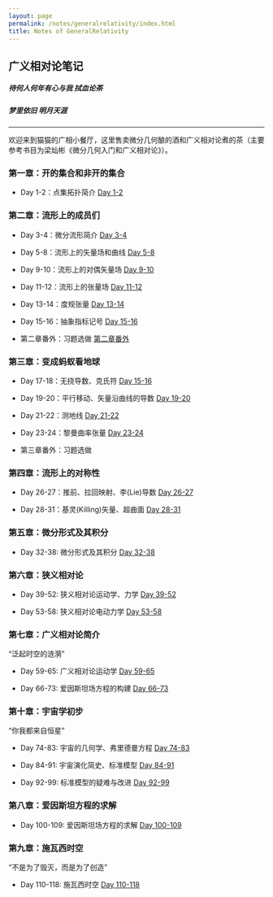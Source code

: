```yaml
---
layout: page
permalink: /notes/generalrelativity/index.html
title: Notes of GeneralRelativity
---
```


## 广义相对论笔记


##### 待何人何年有心与我 拭血论茶
##### 梦里依旧 明月天涯

---


<!-- <img src="https://zeroovector.github.io/notes/images/gr_cover.png" class="floatpic" width="700" height="400"> -->




欢迎来到猫猫的广相小餐厅，这里售卖微分几何酿的酒和广义相对论煮的茶（主要参考书目为梁灿彬《微分几何入门和广义相对论》）。

### 第一章：开的集合和非开的集合

- Day 1-2：点集拓扑简介  [Day 1-2](https://zeroovector.github.io/notes/generalrelativity_pdf/gr_day1-2.pdf)


### 第二章：流形上的成员们

- Day 3-4：微分流形简介  [Day 3-4](https://zeroovector.github.io/notes/generalrelativity_pdf/gr_day3-4.pdf)

- Day 5-8：流形上的矢量场和曲线  [Day 5-8](https://zeroovector.github.io/notes/generalrelativity_pdf/gr_day5-8.pdf)

- Day 9-10：流形上的对偶矢量场  [Day 9-10](https://zeroovector.github.io/notes/generalrelativity_pdf/gr_day9-10.pdf)

- Day 11-12：流形上的张量场  [Day 11-12](https://zeroovector.github.io/notes/generalrelativity_pdf/gr_day11-12.pdf)

- Day 13-14：度规张量  [Day 13-14](https://zeroovector.github.io/notes/generalrelativity_pdf/gr_day13-14.pdf)

- Day 15-16：抽象指标记号  [Day 15-16](https://zeroovector.github.io/notes/generalrelativity_pdf/gr_day15-16.pdf)

- 第二章番外：习题选做  [第二章番外](https://zeroovector.github.io/notes/generalrelativity_pdf/gr_ch2_extra.pdf)


### 第三章：变成蚂蚁看地球

- Day 17-18：无挠导数、克氏符  [Day 15-16](https://zeroovector.github.io/notes/generalrelativity_pdf/gr_day17-18.pdf)

- Day 19-20：平行移动、矢量沿曲线的导数  [Day 19-20](https://zeroovector.github.io/notes/generalrelativity_pdf/gr_day19-20.pdf)
  
- Day 21-22：测地线  [Day 21-22](https://zeroovector.github.io/notes/generalrelativity_pdf/gr_day21-22.pdf)

- Day 23-24：黎曼曲率张量  [Day 23-24](https://zeroovector.github.io/notes/generalrelativity_pdf/gr_day23-24.pdf)

- 第三章番外：习题选做


### 第四章：流形上的对称性

- Day 26-27：推前、拉回映射、李(Lie)导数  [Day 26-27](https://zeroovector.github.io/notes/generalrelativity_pdf/gr_day26-27.pdf)

- Day 28-31：基灵(Killing)矢量、超曲面  [Day 28-31](https://zeroovector.github.io/notes/generalrelativity_pdf/gr_day28-31.pdf)


### 第五章：微分形式及其积分

- Day 32-38: 微分形式及其积分  [Day 32-38](https://zeroovector.github.io/notes/generalrelativity_pdf/gr_day32-38.pdf)

### 第六章：狭义相对论

- Day 39-52: 狭义相对论运动学、力学  [Day 39-52](https://zeroovector.github.io/notes/generalrelativity_pdf/gr_day39-52.pdf)

- Day 53-58: 狭义相对论电动力学  [Day 53-58](https://zeroovector.github.io/notes/generalrelativity_pdf/gr_day53-58.pdf)


### 第七章：广义相对论简介


“泛起时空的涟漪”

- Day 59-65: 广义相对论运动学  [Day 59-65](https://zeroovector.github.io/notes/generalrelativity_pdf/gr_day59-65.pdf)

- Day 66-73: 爱因斯坦场方程的构建  [Day 66-73](https://zeroovector.github.io/notes/generalrelativity_pdf/gr_day66-73.pdf)


### 第十章：宇宙学初步

“你我都来自恒星”

- Day 74-83: 宇宙的几何学、弗里德曼方程  [Day 74-83](https://zeroovector.github.io/notes/generalrelativity_pdf/gr_day74-83.pdf)

- Day 84-91: 宇宙演化简史、标准模型  [Day 84-91](https://zeroovector.github.io/notes/generalrelativity_pdf/gr_day84-91.pdf)

- Day 92-99: 标准模型的疑难与改进  [Day 92-99](https://zeroovector.github.io/notes/generalrelativity_pdf/gr_day92-99.pdf)


### 第八章：爱因斯坦方程的求解


- Day 100-109: 爱因斯坦场方程的求解  [Day 100-109](https://zeroovector.github.io/notes/generalrelativity_pdf/gr_day100-109.pdf)


### 第九章：施瓦西时空

“不是为了毁灭，而是为了创造”

- Day 110-118: 施瓦西时空  [Day 110-118](https://zeroovector.github.io/notes/generalrelativity_pdf/gr_day110-118.pdf)


